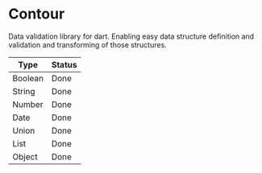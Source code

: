 # Contour

Data validation library for dart. Enabling easy data structure definition and validation and transforming of those structures.

| Type    | Status |
| ------- | ------ |
| Boolean | Done   |
| String  | Done   |
| Number  | Done   |
| Date    | Done   |
| Union   | Done   |
| List    | Done   |
| Object  | Done   |
